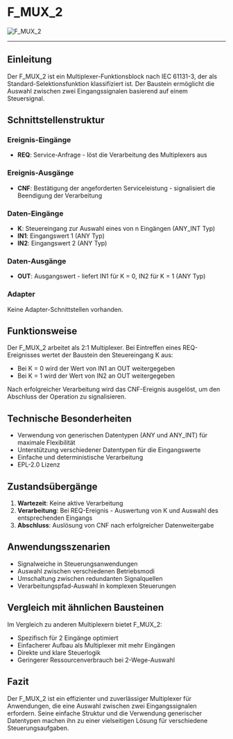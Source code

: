 # F_MUX_2

![F_MUX_2](https://user-images.githubusercontent.com/116869307/214145411-87b2a7e5-fd56-4491-aaca-385941a399ab.png)

* * * * * * * * * *

## Einleitung
Der F_MUX_2 ist ein Multiplexer-Funktionsblock nach IEC 61131-3, der als Standard-Selektionsfunktion klassifiziert ist. Der Baustein ermöglicht die Auswahl zwischen zwei Eingangssignalen basierend auf einem Steuersignal.

## Schnittstellenstruktur

### **Ereignis-Eingänge**
- **REQ**: Service-Anfrage - löst die Verarbeitung des Multiplexers aus

### **Ereignis-Ausgänge**
- **CNF**: Bestätigung der angeforderten Serviceleistung - signalisiert die Beendigung der Verarbeitung

### **Daten-Eingänge**
- **K**: Steuereingang zur Auswahl eines von n Eingängen (ANY_INT Typ)
- **IN1**: Eingangswert 1 (ANY Typ)
- **IN2**: Eingangswert 2 (ANY Typ)

### **Daten-Ausgänge**
- **OUT**: Ausgangswert - liefert IN1 für K = 0, IN2 für K = 1 (ANY Typ)

### **Adapter**
Keine Adapter-Schnittstellen vorhanden.

## Funktionsweise
Der F_MUX_2 arbeitet als 2:1 Multiplexer. Bei Eintreffen eines REQ-Ereignisses wertet der Baustein den Steuereingang K aus:
- Bei K = 0 wird der Wert von IN1 an OUT weitergegeben
- Bei K = 1 wird der Wert von IN2 an OUT weitergegeben

Nach erfolgreicher Verarbeitung wird das CNF-Ereignis ausgelöst, um den Abschluss der Operation zu signalisieren.

## Technische Besonderheiten
- Verwendung von generischen Datentypen (ANY und ANY_INT) für maximale Flexibilität
- Unterstützung verschiedener Datentypen für die Eingangswerte
- Einfache und deterministische Verarbeitung
- EPL-2.0 Lizenz

## Zustandsübergänge
1. **Wartezeit**: Keine aktive Verarbeitung
2. **Verarbeitung**: Bei REQ-Ereignis - Auswertung von K und Auswahl des entsprechenden Eingangs
3. **Abschluss**: Auslösung von CNF nach erfolgreicher Datenweitergabe

## Anwendungsszenarien
- Signalweiche in Steuerungsanwendungen
- Auswahl zwischen verschiedenen Betriebsmodi
- Umschaltung zwischen redundanten Signalquellen
- Verarbeitungspfad-Auswahl in komplexen Steuerungen

## Vergleich mit ähnlichen Bausteinen
Im Vergleich zu anderen Multiplexern bietet F_MUX_2:
- Spezifisch für 2 Eingänge optimiert
- Einfacherer Aufbau als Multiplexer mit mehr Eingängen
- Direkte und klare Steuerlogik
- Geringerer Ressourcenverbrauch bei 2-Wege-Auswahl

## Fazit
Der F_MUX_2 ist ein effizienter und zuverlässiger Multiplexer für Anwendungen, die eine Auswahl zwischen zwei Eingangssignalen erfordern. Seine einfache Struktur und die Verwendung generischer Datentypen machen ihn zu einer vielseitigen Lösung für verschiedene Steuerungsaufgaben.